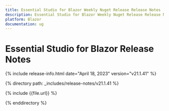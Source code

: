 ```yaml
---
title: Essential Studio for Blazor Weekly Nuget Release Release Notes  
description: Essential Studio for Blazor Weekly Nuget Release Release Notes 
platform: Blazor
documentation: ug
---
```


# Essential Studio for  Blazor  Release Notes  

{% include release-info.html date="April 18, 2023"   version="v21.1.41" %} 

{% directory path: _includes/release-notes/v21.1.41 %}

{% include {{file.url}} %}

{% enddirectory %}

